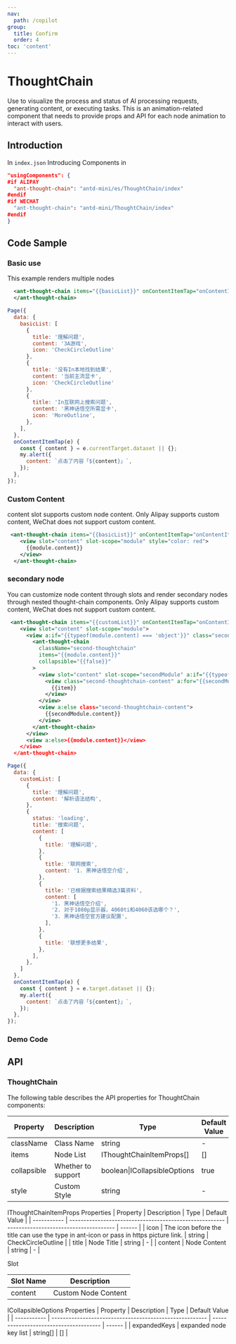 ```yaml
---
nav:
  path: /copilot
group:
  title: Confirm
  order: 4
toc: 'content'
---
```


# ThoughtChain

Use to visualize the process and status of AI processing requests, generating content, or executing tasks. This is an animation-related component that needs to provide props and API for each node animation to interact with users.

## Introduction

In `index.json` Introducing Components in

```json
"usingComponents": {
#if ALIPAY
  "ant-thought-chain": "antd-mini/es/ThoughtChain/index"
#endif
#if WECHAT
  "ant-thought-chain": "antd-mini/ThoughtChain/index"
#endif
}
```

## Code Sample

### Basic use
This example renders multiple nodes

```xml
  <ant-thought-chain items="{{basicList}}" onContentItemTap="onContentItemTap" collapsible="{{true}}">
  </ant-thought-chain>
```

```javascript
Page({
  data: {
    basicList: [
      {
        title: '理解问题',
        content: '3A游戏',
        icon: 'CheckCircleOutline'
      },
      {
        title: '没有In本地找到结果',
        content: '当前主流显卡',
        icon: 'CheckCircleOutline'
      },
      {
        title: 'In互联网上搜索问题',
        content: '黑神话悟空所需显卡',
        icon: 'MoreOutline',
      },
    ],
  },
  onContentItemTap(e) {
    const { content } = e.currentTarget.dataset || {};
    my.alert({
      content: `点击了内容「${content}」`,
    });
  },
});
```

### Custom Content
content slot supports custom node content. Only Alipay supports custom content, WeChat does not support custom content.
```xml
 <ant-thought-chain items="{{basicList}}" onContentItemTap="onContentItemTap" collapsible="{{false}}">
    <view slot="content" slot-scope="module" style="color: red">
      {{module.content}}
    </view>
  </ant-thought-chain>
```

### secondary node
You can customize node content through slots and render secondary nodes through nested thought-chain components. Only Alipay supports custom content, WeChat does not support custom content.

```xml
 <ant-thought-chain items="{{customList}}" onContentItemTap="onContentItemTap" collapsible="{{true}}">
    <view slot="content" slot-scope="module">
      <view a:if="{{typeof(module.content) === 'object'}}" class="secondLevel">
        <ant-thought-chain
          className="second-thoughtchain"
          items="{{module.content}}"
          collapsible="{{false}}"
        >
          <view slot="content" slot-scope="secondModule" a:if="{{typeof(secondModule.content) === 'object'}}">
            <view class="second-thoughtchain-content" a:for="{{secondModule.content}}">
              {{item}}
            </view>
          </view>
          <view a:else class="second-thoughtchain-content">
            {{secondModule.content}}
          </view>
        </ant-thought-chain>
      </view>
      <view a:else>{{module.content}}</view>
    </view>
  </ant-thought-chain>
```
```javascript
Page({
  data: {
    customList: [
      {
        title: '理解问题',
        content: '解析语法结构',
      },
      {
        status: 'loading',
        title: '搜索问题',
        content: [
          {
            title: '理解问题',
          },
          {
            title: '联网搜索',
            content: '1. 黑神话悟空介绍',
          },
          {
            title: '已根据搜索结果精选3篇资料',
            content: [
              '1. 黑神话悟空介绍',
              '2. 对于1080p显示器，4060ti和4060该选哪个？',
              '3. 黑神话悟空官方建议配置',
            ],
          },
          {
            title: '联想更多结果',
          },
        ],
      },
    ]
  },
  onContentItemTap(e) {
    const { content } = e.target.dataset || {};
    my.alert({
      content: `点击了内容「${content}」`,
    });
  },
});
```

### Demo Code

<code src='../../copilot-demo/pages/ThoughtChain/index'></code>

## API

### ThoughtChain

The following table describes the API properties for ThoughtChain components:

| Property      | Description     | Type                     | Default Value |
| --------- | -------- | ------------------------ | ------ |
| className | Class Name     | string                   | -      |
| items      | Node List | IThoughtChainItemProps[] | []      |
| collapsible      | Whether to support | boolean\|ICollapsibleOptions | true      |
| style      | Custom Style | string | -      |


IThoughtChainItemProps Properties
| Property        | Description                                                    | Type                                   | Default Value |
| ----------- | ------------------------------------------------------- | -------------------------------------- | ------ |
| icon      | The icon before the title can use the type in ant-icon or pass in https picture link.                                                | string | CheckCircleOutline     |
| title       | Node Title                                                | string                                 | -      |
| content     | Node Content                                                | string                    | - |


Slot

| Slot Name | Description           |
| -------- | -------------- |
| content  | Custom Node Content |  |

ICollapsibleOptions Properties
| Property        | Description                                                    | Type                                   | Default Value |
| ----------- | ------------------------------------------------------- | -------------------------------------- | ------ |
| expandedKeys      | expanded node key list | string[] | []      |

